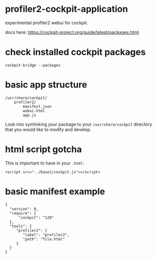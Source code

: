 # profiler2-cockpit-application

experimental profiler2 webui for cockpit.

docs here: https://cockpit-project.org/guide/latest/packages.html

# check installed cockpit packages

```
cockpit-bridge --packages
```

# basic app structure

```
/usr/share/cockpit/
    profiler2/
        manifest.json
        webui.html
        app.js
```

Look into symlinking your package to your `/usr/share/cockpit` directory that you would like to modify and develop.

# html script gotcha

This is important to have in your `.html`:

```
<script src="../base1/cockpit.js"></script>
```

# basic manifest example

```
{
  "version": 0,
  "require": {
      "cockpit": "120"
  },
  "tools": {
     "profiler2": {
        "label": "profiler2",
        "path": "file.html"
     }
  }
}
```

